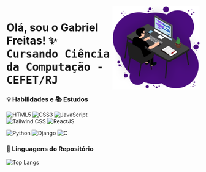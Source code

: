 <img align="right" src="Github-README.png" width="45%">

<h1> Olá, sou o Gabriel Freitas! ✨<br><kbd>Cursando Ciência da Computação - CEFET/RJ</kbd> </h1>

### 💡 Habilidades e 📚 Estudos
![HTML5](https://img.shields.io/badge/html5-%23E34F26.svg?style=for-the-badge&logo=html5&logoColor=white)
![CSS3](https://img.shields.io/badge/css3-%231572B6.svg?style=for-the-badge&logo=css3&logoColor=white)
![JavaScript](https://img.shields.io/badge/JavaScript-F7DF1E?style=for-the-badge&logo=javascript&logoColor=000)<br>
![Tailwind CSS](https://img.shields.io/badge/tailwindcss-%2338B2AC.svg?style=for-the-badge&logo=tailwind-css&logoColor=white)
![ReactJS](https://img.shields.io/badge/react-%2320232a.svg?style=for-the-badge&logo=react&logoColor=%2361DAFB)

![Python](https://img.shields.io/badge/python-3670A0?style=for-the-badge&logo=python&logoColor=ffdd54)
![Django](https://img.shields.io/badge/django-%23092E20.svg?style=for-the-badge&logo=django&logoColor=white)
![C](https://img.shields.io/badge/C-%2300599C.svg?style=for-the-badge&logo=c&logoColor=white)

### 🔸 Linguagens do Repositório
![Top Langs](https://github-readme-stats.vercel.app/api/top-langs/?username=gabrielcenteiofreitas&hide_progress=true&langs_count=100&theme=transparent&title_color=c6ccd1&border_color=633bbc&hide=procfile)
